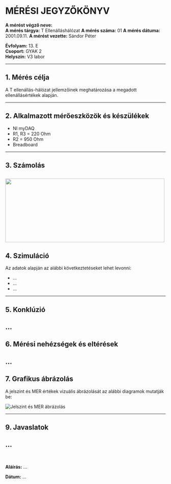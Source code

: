 
# MÉRÉSI JEGYZŐKÖNYV

**A mérést végző neve:**  
**A mérés tárgya:** T Ellenálláshálózat
**A mérés száma:**  01
**A mérés dátuma:** 2001.09.11.
**A mérést vezette:** Sándor Péter  

**Évfolyam:** 13. E  
**Csoport:** GYAK 2  
**Helyszín:** V3 labor   

---

## 1. Mérés célja
A T ellenállás-hálózat jellemzőinek meghatározása a megadott ellenállásértékek alapján.

---

## 2. Alkalmazott mérőeszközök és készülékek

- NI myDAQ
- R1, R3 = 220 Ohm
- R2 = 950 Ohm
- Breadboard
---


## 3. Számolás
<img src="[tavkozles/jegyzokonyv/T-ellenallas-halozat/Kepek
/Képernyőkép 2024-11-13 140609.png](https://github.com/krstf-szb/tavkozles/blob/main/jegyzokonyv/T-ellenallas-halozat/Kepek/K%C3%A9perny%C5%91k%C3%A9p%202024-11-13%20140609.png)" width="500" height="200"/>
---

## 4. Szimuláció
Az adatok alapján az alábbi következtetéseket lehet levonni:

- ...
- ...
- ...
---

## 5. Konklúzió
...
---

## 6. Mérési nehézségek és eltérések
...
---

## 7. Grafikus ábrázolás
A jelszint és MER értékek vizuális ábrázolását az alábbi diagramok mutatják be:

![Jelszint és MER ábrázolás](...) 

---

## 9. Javaslatok
...
---



</details>


<br>

**Aláírás:** ...

**Dátum:** ...
